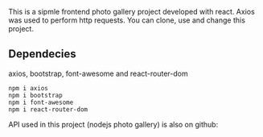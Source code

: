 This is a sipmle frontend photo gallery project developed with react. Axios was used to perform http requests.
You can clone, use and change this project.

## Dependecies

axios,
bootstrap,
font-awesome and 
react-router-dom

```
npm i axios
npm i bootstrap
npm i font-awesome
npm i react-router-dom
```
API used in this project (nodejs photo gallery) is also on github:  

   

